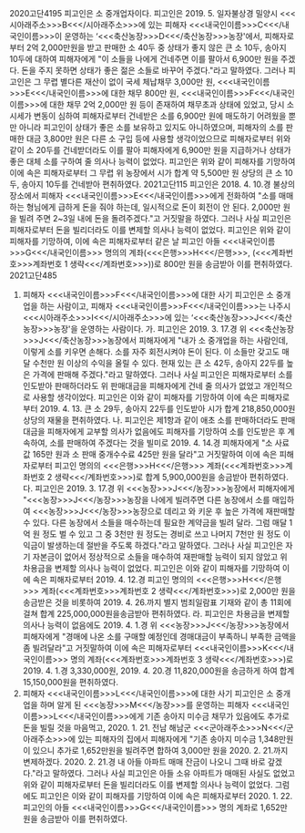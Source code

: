 2020고단4195
피고인은 소 중개업자이다.
피고인은 2019. 5. 일자불상경 밀양시 <<<시아래주소>>>B<<</시아래주소>>>에 있는 피해자 <<<내국인이름>>>C<<</내국인이름>>>이 운영하는 ‘<<<축산농장>>>D<<</축산농장>>>농장'에서, 피해자로부터 2억 2,000만원을 받고 판매한 소 40두 중 상태가 좋지 않은 큰 소 10두, 송아지 10두에 대하여 피해자에게 "이 소들을 나에게 건네주면 이를 팔아서 6,900만 원을 주겠다. 돈을 주지 못하면 상태가 좋은 젊은 소들로 바꾸어 주겠다."라고 말하였다.
그러나 피고인은 그 무렵 별다른 재산이 없이 국세 체납채무 3,000만 원, <<<내국인이름>>>E<<</내국인이름>>>에 대한 채무 800만 원, <<<내국인이름>>>F<<</내국인이름>>>에 대한 채무 2억 2,000만 원 등이 존재하여 채무초과 상태에 있었고, 당시 소 시세가 변동이 심하여 피해자로부터 건네받은 소를 6,900만 원에 매도하기 어려웠을 뿐만 아니라 피고인이 상태가 좋은 소를 보유하고 있지도 아니하였으며, 피해자의 소를 판매한 대금 3,800만 원은 다른 소 구입 등에 사용할 생각이었으므로 피해자로부터 위와 같이 소 20두를 건네받더라도 이를 팔아 피해자에게 6,900만 원을 지급하거나 상태가 좋은 대체 소를 구하여 줄 의사나 능력이 없었다.
피고인은 위와 같이 피해자를 기망하여 이에 속은 피해자로부터 그 무렵 위 농장에서 시가 합계 약 5,500만 원 상당의 큰 소 10두, 송아지 10두를 건네받아 편취하였다.
2021고단115
피고인은 2018. 4. 10.경 불상의 장소에서 피해자 <<<내국인이름>>>E<<</내국인이름>>>에게 전화하여 "소를 매매하는 형님에게 급하게 돈을 줘야 하는데, 일시적으로 돈이 회전이 안 된다. 2,000만 원을 빌려 주면 2~3일 내에 돈을 돌려주겠다."고 거짓말을 하였다. 그러나 사실 피고인은 피해자로부터 돈을 빌리더라도 이를 변제할 의사나 능력이 없었다.
피고인은 위와 같이 피해자를 기망하여, 이에 속은 피해자로부터 같은 날 피고인 아들 <<<내국인이름>>>G<<</내국인이름>>> 명의의 계좌(<<<은행>>>H<<</은행>>>, (<<<계좌번호>>>계좌번호 1 생략<<</계좌번호>>>))로 800만 원을 송금받아 이를 편취하였다.
2021고단485
1. 피해자 <<<내국인이름>>>F<<</내국인이름>>>에 대한 사기
피고인은 소 중개업을 하는 사람이고, 피해자 <<<내국인이름>>>F<<</내국인이름>>>는 나주시 <<<시아래주소>>>I<<</시아래주소>>>에 있는 ‘<<<축산농장>>>J<<</축산농장>>>농장'을 운영하는 사람이다.
가. 피고인은 2019. 3. 17.경 위 <<<축산농장>>>J<<</축산농장>>>농장에서 피해자에게 "내가 소 중개업을 하는 사람인데, 이렇게 소를 키우면 손해다. 소를 자주 회전시켜야 돈이 된다. 이 소들만 갖고도 매달 수천만 원 이상의 수익을 올릴 수 있다. 현재 있는 큰 소 42두, 송아지 22두를 높은 가격에 판매해 주겠다."라고 말하였다.
그러나 사실 피고인은 피해자로부터 소를 인도받아 판매하더라도 위 판매대금을 피해자에게 건네 줄 의사가 없었고 개인적으로 사용할 생각이었다.
피고인은 이와 같이 피해자를 기망하여 이에 속은 피해자로부터 2019. 4. 13. 큰 소 29두, 송아지 22두를 인도받아 시가 합계 218,850,000원 상당의 재물을 편취하였다.
나. 피고인은 제1항과 같이 애초 소를 판매하더라도 판매대금을 피해자에게 교부할 의사가 없음에도 피해자를 기망하여 소를 인도받은 후 계속하여, 소를 판매하여 주겠다는 것을 빌미로 2019. 4. 14.경 피해자에게 "소 사료 값 165만 원과 소 판매 중개수수료 425만 원을 달라"고 거짓말하여 이에 속은 피해자로부터 피고인 명의의 <<<은행>>>H<<</은행>>> 계좌(<<<계좌번호>>>계좌번호 2 생략<<</계좌번호>>>)로 합계 5,900,000원을 송금받아 편취하였다.
다. 피고인은 2019. 3. 17.경 위 <<<농장>>>J<<</농장>>>농장에서 피해자에게 "<<<농장>>>J<<</농장>>>농장을 나에게 빌려주면 다른 농장에서 소를 매입하여 <<<농장>>>J<<</농장>>>농장으로 데리고 와 키운 후 높은 가격에 재판매할 수 있다. 다른 농장에서 소들을 매수하는데 필요한 계약금을 빌려 달라. 그럼 매달 1억 원 정도 벌 수 있고 그 중 3천만 원 정도는 경비로 쓰고 나머지 7천만 원 정도 이익금이 발생하는데 절반을 주도록 하겠다."라고 말하였다.
그러나 사실 피고인은 자기 자본금이 없어서 정상적으로 소들을 매수하여 재판매할 능력이 되지 않았고 위 차용금을 변제할 의사나 능력이 없었다.
피고인은 이와 같이 피해자를 기망하여 이에 속은 피해자로부터 2019. 4. 12.경 피고인 명의의 <<<은행>>>H<<</은행>>> 계좌(<<<계좌번호>>>계좌번호 2 생략<<</계좌번호>>>)로 2,000만 원을 송금받은 것을 비롯하여 2019. 4. 26.까지 별지 범죄일람표 기재와 같이 총 11회에 걸쳐 합계 225,000,000원을송금받아 편취하였다.
라. 피고인은 차용금을 변제할 의사나 능력이 없음에도 2019. 4. 1.경 위 <<<농장>>>J<<</농장>>>농장에서 피해자에게 "경매에 나온 소를 구매할 예정인데 경매대금이 부족하니 부족한 금액을 좀 빌려달라"고 거짓말하여 이에 속은 피해자로부터 <<<내국인이름>>>K<<</내국인이름>>> 명의 계좌(<<<계좌번호>>>계좌번호 3 생략<<</계좌번호>>>)로 2019. 4. 1.경 3,330,000원, 2019. 4. 20.경 11,820,000원을 송금하게 하여 합계 15,150,000원을 편취하였다.
2. 피해자 <<<내국인이름>>>L<<</내국인이름>>>에 대한 사기
피고인은 소 중개업을 하며 알게 된 <<<농장>>>M<<</농장>>>를 운영하는 피해자 <<<내국인이름>>>L<<</내국인이름>>>에게 기존 송아지 미수금 채무가 있음에도 추가로 돈을 빌릴 것을 마음먹고, 2020. 1. 21. 전남 해남군 <<<군아래주소>>>N<<</군아래주소>>>에 있는 피해자의 집에서 피해자에게 "기존 송아지 미수금 1,348만원이 있으니 추가로 1,652만원을 빌려주면 합하여 3,000만 원을 2020. 2. 21.까지 변제하겠다. 2020. 2. 21.경 내 아들 아파트 매매 잔금이 나오니 그때 바로 갚겠다."라고 말하였다.
그러나 사실 피고인은 아들 소유 아파트가 매매된 사실도 없었고 위와 같이 피해자로부터 돈을 빌리더라도 이를 변제할 의사나 능력이 없었다.
그럼에도 피고인은 이와 같이 피해자를 기망하여 이에 속은 피해자로부터 2020. 1. 22. 피고인의 아들 <<<내국인이름>>>G<<</내국인이름>>> 명의 계좌로 1,652만 원을 송금받아 이를 편취하였다.